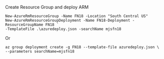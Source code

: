 Create Resource Group and deploy ARM

```
New-AzureRmResourceGroup -Name FN18 -Location "South Central US"
New-AzureRmResourceGroupDeployment -Name FN18-Deployment -ResourceGroupName FN18 `
-TemplateFile .\azuredeploy.json -searchName mjsfn18
```

Or
```
az group deployment create -g FN18 --template-file azuredeploy.json \
--parameters searchName=mjsfn18

```